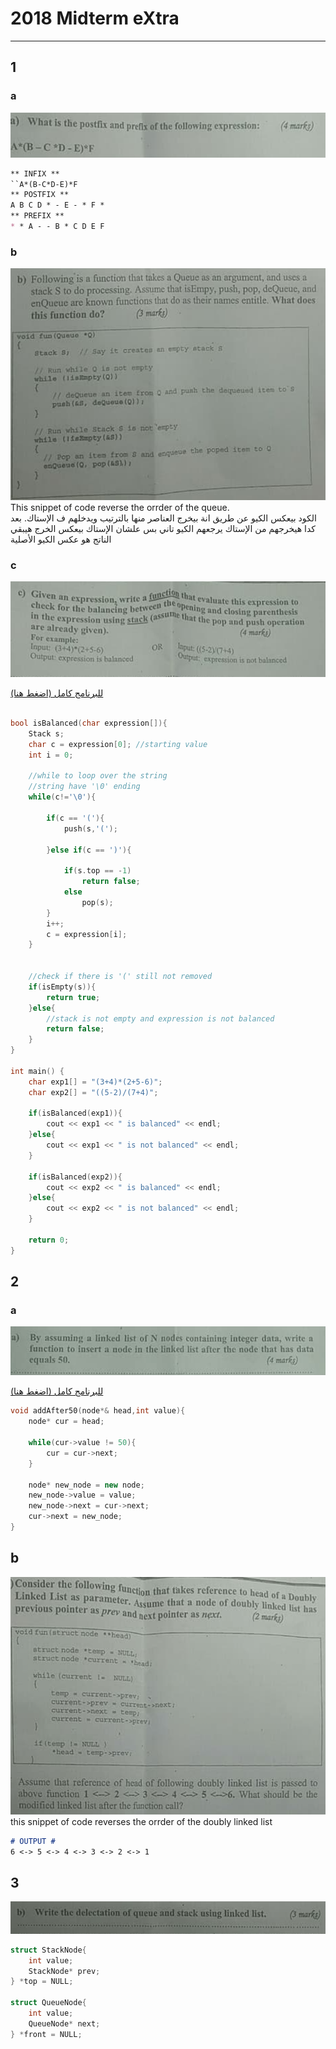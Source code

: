 # 2018 Midterm eXtra
---

##  1
### a
![a](1-a.png)
```markdown
** INFIX **
``A*(B-C*D-E)*F
** POSTFIX **
A B C D * - E - * F *
** PREFIX **
* * A - - B * C D E F
```

### b
![a](1-b.png)
This snippet of code reverse the orrder of the queue.    
الكود بيعكس الكيو عن طريق انة بيخرج العناصر منها بالترتيب ويدخلهم ف الإستاك. بعد كدا هيخرجهم من الإستاك يرجعهم الكيو تاني بس علشان الإستاك بيعكس الخرج هيبقي الناتج هو عكس الكيو الأصلية

### c
![a](1-c.png)

[للبرنامج كامل (اضغط هنا)](/isBalanced.cpp) 

```cpp

bool isBalanced(char expression[]){
    Stack s;
    char c = expression[0]; //starting value
    int i = 0;
    
    //while to loop over the string
    //string have '\0' ending
    while(c!='\0'){
        
        if(c == '('){
            push(s,'(');
        
        }else if(c == ')'){
            
            if(s.top == -1)
                return false;
            else
                pop(s);
        }
        i++;
        c = expression[i];
    }
    
    
    //check if there is '(' still not removed
    if(isEmpty(s)){
        return true;
    }else{
        //stack is not empty and expression is not balanced
        return false;
    }
}

int main() {
    char exp1[] = "(3+4)*(2+5-6)";
    char exp2[] = "((5-2)/(7+4)";
    
    if(isBalanced(exp1)){
        cout << exp1 << " is balanced" << endl;
    }else{
        cout << exp1 << " is not balanced" << endl;
    }
    
    if(isBalanced(exp2)){
        cout << exp2 << " is balanced" << endl;
    }else{
        cout << exp2 << " is not balanced" << endl;
    }

    return 0;
}
```

## 2

### a
![a](2-a.png)


[للبرنامج كامل (اضغط هنا)](./addAfter5.cpp) 

```cpp
void addAfter50(node*& head,int value){
    node* cur = head;
    
    while(cur->value != 50){
        cur = cur->next;
    }
    
    node* new_node = new node;
    new_node->value = value;
    new_node->next = cur->next;
    cur->next = new_node;
}
```

## b
![a](2-b.png)
this snippet of code reverses the orrder of the doubly linked list

```markdown
# OUTPUT #
6 <-> 5 <-> 4 <-> 3 <-> 2 <-> 1
```

## 3
![a](3-a.png)
```cpp
struct StackNode{
    int value;
    StackNode* prev;
} *top = NULL;

struct QueueNode{
    int value;
    QueueNode* next;
} *front = NULL;
``` 